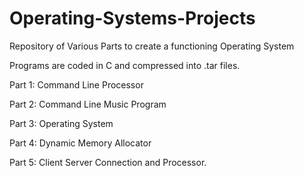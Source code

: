 # Operating-Systems-Projects
Repository of Various Parts to create a functioning Operating System 

Programs are coded in C and compressed into .tar files.

Part 1: Command Line Processor

Part 2: Command Line Music Program 

Part 3: Operating System

Part 4: Dynamic Memory Allocator

Part 5: Client Server Connection and Processor.
